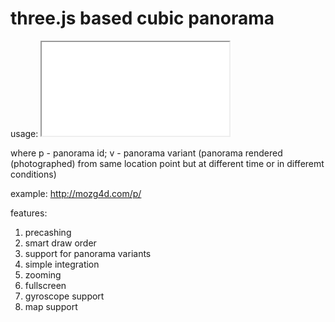 # three.js based cubic panorama

usage: <iframe src="p.htm?p=2&v=3"></iframe>

where p - panorama id; v - panorama variant (panorama rendered (photographed) from same location point but at different time or in differemt conditions)

example: http://mozg4d.com/p/

features:
1. precashing
2. smart draw order
3. support for panorama variants
4. simple integration
5. zooming
6. fullscreen
7. gyroscope support
8. map support
